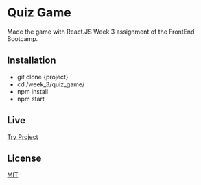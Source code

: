 # Quiz Game

Made the game with React.JS
Week 3 assignment of the FrontEnd Bootcamp.

## Installation

<ul>
    <li>git clone {project}</li>
    <li>cd /week_3/quiz_game/</li>
    <li>npm install</li>
    <li>npm start</li>
</ul>

## Live

[Try Project](https://ataberkcetinkaya-quizgame.netlify.app/)

## License
[MIT](https://choosealicense.com/licenses/mit/)